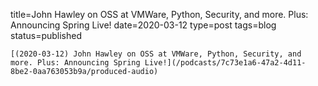 
title=John Hawley on OSS at VMWare, Python, Security, and more. Plus: Announcing Spring Live!
date=2020-03-12
type=post
tags=blog
status=published
~~~~~~
[(2020-03-12) John Hawley on OSS at VMWare, Python, Security, and more. Plus: Announcing Spring Live!](/podcasts/7c73e1a6-47a2-4d11-8be2-0aa763053b9a/produced-audio) 
            
